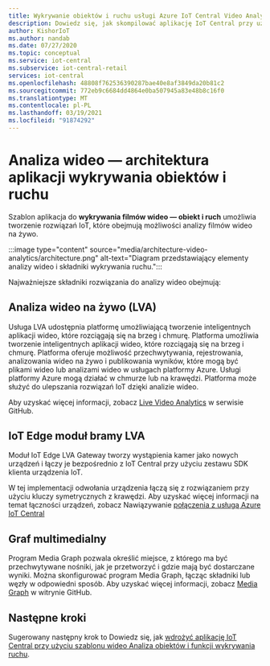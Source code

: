 ```yaml
---
title: Wykrywanie obiektów i ruchu usługi Azure IoT Central Video Analytics | Microsoft Docs
description: Dowiedz się, jak skompilować aplikację IoT Central przy użyciu szablonu wideo Analiza obiektów i funkcji wykrywania ruchu w IoT Central. Ten szablon używa analizy filmów wideo na żywo i podłączonych kamer.
author: KishorIoT
ms.author: nandab
ms.date: 07/27/2020
ms.topic: conceptual
ms.service: iot-central
ms.subservice: iot-central-retail
services: iot-central
ms.openlocfilehash: 48808f762536390287bae40e8af3849da20b81c2
ms.sourcegitcommit: 772eb9c6684dd4864e0ba507945a83e48b8c16f0
ms.translationtype: MT
ms.contentlocale: pl-PL
ms.lasthandoff: 03/19/2021
ms.locfileid: "91874292"
---
```

# <a name="video-analytics---object-and-motion-detection-application-architecture"></a>Analiza wideo — architektura aplikacji wykrywania obiektów i ruchu

Szablon aplikacja do **wykrywania filmów wideo — obiekt i ruch** umożliwia tworzenie rozwiązań IoT, które obejmują możliwości analizy filmów wideo na żywo.

:::image type="content" source="media/architecture-video-analytics/architecture.png" alt-text="Diagram przedstawiający elementy analizy wideo i składniki wykrywania ruchu.":::

Najważniejsze składniki rozwiązania do analizy wideo obejmują:

## <a name="live-video-analytics-lva"></a>Analiza wideo na żywo (LVA)

Usługa LVA udostępnia platformę umożliwiającą tworzenie inteligentnych aplikacji wideo, które rozciągają się na brzeg i chmurę. Platforma umożliwia tworzenie inteligentnych aplikacji wideo, które rozciągają się na brzeg i chmurę. Platforma oferuje możliwość przechwytywania, rejestrowania, analizowania wideo na żywo i publikowania wyników, które mogą być plikami wideo lub analizami wideo w usługach platformy Azure. Usługi platformy Azure mogą działać w chmurze lub na krawędzi. Platforma może służyć do ulepszania rozwiązań IoT dzięki analizie wideo.

Aby uzyskać więcej informacji, zobacz [Live Video Analytics](https://github.com/Azure/live-video-analytics) w serwisie GitHub.

## <a name="iot-edge-lva-gateway-module"></a>IoT Edge moduł bramy LVA

Moduł IoT Edge LVA Gateway tworzy wystąpienia kamer jako nowych urządzeń i łączy je bezpośrednio z IoT Central przy użyciu zestawu SDK klienta urządzenia IoT.

W tej implementacji odwołania urządzenia łączą się z rozwiązaniem przy użyciu kluczy symetrycznych z krawędzi. Aby uzyskać więcej informacji na temat łączności urządzeń, zobacz Nawiązywanie [połączenia z usługą Azure IoT Central](../core/concepts-get-connected.md)

## <a name="media-graph"></a>Graf multimedialny

Program Media Graph pozwala określić miejsce, z którego ma być przechwytywane nośniki, jak je przetworzyć i gdzie mają być dostarczane wyniki. Można skonfigurować program Media Graph, łącząc składniki lub węzły w odpowiedni sposób. Aby uzyskać więcej informacji, zobacz [Media Graph](https://github.com/Azure/live-video-analytics/tree/master/MediaGraph) w witrynie GitHub.

## <a name="next-steps"></a>Następne kroki

Sugerowany następny krok to Dowiedz się, jak [wdrożyć aplikację IoT Central przy użyciu szablonu wideo Analiza obiektów i funkcji wykrywania ruchu](tutorial-video-analytics-deploy.md).
